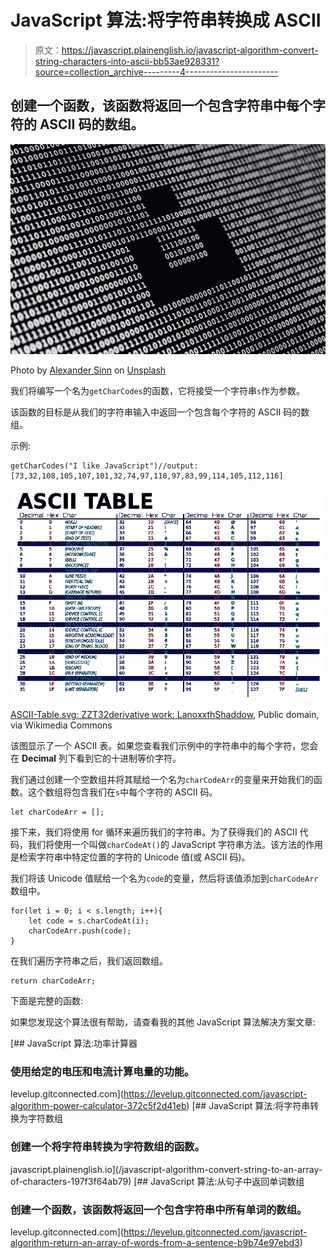 # JavaScript 算法:将字符串转换成 ASCII

> 原文：<https://javascript.plainenglish.io/javascript-algorithm-convert-string-characters-into-ascii-bb53ae928331?source=collection_archive---------4----------------------->

## 创建一个函数，该函数将返回一个包含字符串中每个字符的 ASCII 码的数组。

![](img/cb62e40b1b70adc2992e7e29eb29d407.png)

Photo by [Alexander Sinn](https://unsplash.com/@swimstaralex?utm_source=medium&utm_medium=referral) on [Unsplash](https://unsplash.com?utm_source=medium&utm_medium=referral)

我们将编写一个名为`getCharCodes`的函数，它将接受一个字符串`s`作为参数。

该函数的目标是从我们的字符串输入中返回一个包含每个字符的 ASCII 码的数组。

示例:

```
getCharCodes("I like JavaScript")//output: [73,32,108,105,107,101,32,74,97,118,97,83,99,114,105,112,116]
```

![](img/15180993025e4f40a05b23767a5193e1.png)

[ASCII-Table.svg: ZZT32derivative work: LanoxxthShaddow](https://commons.wikimedia.org/wiki/File:ASCII-Table-wide.svg), Public domain, via Wikimedia Commons

该图显示了一个 ASCII 表。如果您查看我们示例中的字符串中的每个字符，您会在 **Decimal** 列下看到它的十进制等价字符。

我们通过创建一个空数组并将其赋给一个名为`charCodeArr`的变量来开始我们的函数。这个数组将包含我们在`s`中每个字符的 ASCII 码。

```
let charCodeArr = [];
```

接下来，我们将使用 for 循环来遍历我们的字符串。为了获得我们的 ASCII 代码，我们将使用一个叫做`charCodeAt()`的 JavaScript 字符串方法。该方法的作用是检索字符串中特定位置的字符的 Unicode 值(或 ASCII 码)。

我们将该 Unicode 值赋给一个名为`code`的变量，然后将该值添加到`charCodeArr`数组中。

```
for(let i = 0; i < s.length; i++){
    let code = s.charCodeAt(i);
    charCodeArr.push(code);
}
```

在我们遍历字符串之后，我们返回数组。

```
return charCodeArr;
```

下面是完整的函数:

如果您发现这个算法很有帮助，请查看我的其他 JavaScript 算法解决方案文章:

[](https://levelup.gitconnected.com/javascript-algorithm-power-calculator-372c5f2d41eb) [## JavaScript 算法:功率计算器

### 使用给定的电压和电流计算电量的功能。

levelup.gitconnected.com](https://levelup.gitconnected.com/javascript-algorithm-power-calculator-372c5f2d41eb) [](/javascript-algorithm-convert-string-to-an-array-of-characters-197f3f64ab79) [## JavaScript 算法:将字符串转换为字符数组

### 创建一个将字符串转换为字符数组的函数。

javascript.plainenglish.io](/javascript-algorithm-convert-string-to-an-array-of-characters-197f3f64ab79) [](https://levelup.gitconnected.com/javascript-algorithm-return-an-array-of-words-from-a-sentence-b9b74e97ebd3) [## JavaScript 算法:从句子中返回单词数组

### 创建一个函数，该函数将返回一个包含字符串中所有单词的数组。

levelup.gitconnected.com](https://levelup.gitconnected.com/javascript-algorithm-return-an-array-of-words-from-a-sentence-b9b74e97ebd3)